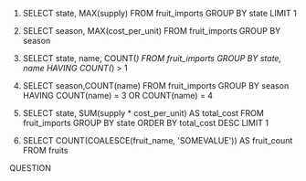1. SELECT state, MAX(supply)
FROM fruit_imports
GROUP BY state
LIMIT 1

2. SELECT season, MAX(cost_per_unit)
FROM fruit_imports
GROUP BY season

3. SELECT state, name, COUNT(*)
FROM fruit_imports
GROUP BY state, name
HAVING COUNT(*) > 1

4. SELECT season,COUNT(name)
FROM fruit_imports
GROUP BY season
HAVING COUNT(name) = 3 OR COUNT(name) = 4

5. SELECT state, SUM(supply * cost_per_unit) AS total_cost
FROM fruit_imports
GROUP BY state
ORDER BY total_cost DESC
LIMIT 1

6. SELECT COUNT(COALESCE(fruit_name, 'SOMEVALUE')) AS fruit_count
FROM fruits

QUESTION <!-- WHAT's THE VALUE OF SOMEVALUE? --> 
